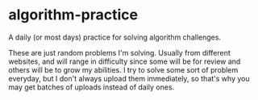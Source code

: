 # algorithm-practice
A daily (or most days) practice for solving algorithm challenges. 

These are just random problems I'm solving. Usually from different websites, and will range in difficulty since
some will be for review and others will be to grow my abilities. I try to solve some sort of problem everyday, but I don't always upload them immediately, so that's why you may get batches of uploads instead of daily ones.
